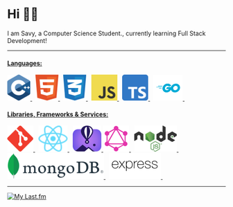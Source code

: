 # Hi 👋😁

I am Savy, a Computer Science Student., currently learning Full Stack Development!

---

#### <u>Languages:</u>

<div>
    <a href="https://isocpp.org/" target="_blank">
        <img class="Icon" alt="C++" title="C++" src="./images/cpp.svg" height=60>
    </a> &nbsp;
    <a href="https://html.spec.whatwg.org/">
        <img class="Icon" alt="HTML" title="HTML" src="./images/html.svg" height=60>
    </a> &nbsp;
    <a href="https://www.w3.org/TR/CSS/">
        <img class="Icon" alt="CSS" title="CSS" src="./images/css.svg" height=60>
    </a> &nbsp;
    <a href="https://developer.oracle.com/languages/javascript.html">
        <img class="Icon" alt="JavaScript" title="Javascript" src="./images/javascript.svg" height=60>
    </a> &nbsp;
    <a href="https://www.typescriptlang.org/">
        <img class="Icon"  alt="Typescript" title="Typescript" src="./images/Typescript.svg" height=60>
    </a> &nbsp;
    <a href="https://go.dev">
        <img class="Icon"  alt="Go" title="Go" src="./images/Go.svg" height=60>
    </a> &nbsp;
</div>

#### <u>Libraries, Frameworks & Services:</u>

<div>
    <a href="https://git-scm.com/">
        <img class="Icon" alt="Git" title="Git" src="./images/Git.svg" height=60>
    </a> &nbsp;
    <a href="https://react.dev/">
        <img class="Icon" alt="React" title="React" src="./images/react.svg" height=60>
    </a> &nbsp;
    <a href="https://www.fly.io">
        <img class="Icon" alt="Fly.io" title="Fly.io" src="./images/fly.svg" height=60>
    </a>
    <a href="https://graphql.org/">
        <img class="Icon" alt="GraphQL" title="GraphQL" src="./images/GraphQL.svg" height=60>
    </a> &nbsp;
    <a href="https://nodejs.org/en">
        <img class="Icon" alt="Node.js" title="Node.js" src="./images/nodejs.svg" height=60>
    </a> &nbsp;
    <a href="https://www.mongodb.com">
        <img class="Icon longIcon" alt="MongoDB" title="MongoDB" src="./images/MongoDB.svg" height=60>
    </a> &nbsp;
    <a href="https://expressjs.com/">
    <img class="Icon longIcon" alt="Express" title="Express" src="./images/expressjs.svg" height=60>
    </a> &nbsp;

</div>

---

[![My Last.fm](https://lastfm-recently-played.vercel.app/api?user=SNovachez011&count=3&loved=true&loved_style=3)](https://www.last.fm/user/SNovachez011)

